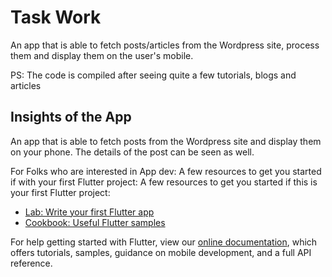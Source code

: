 # Task Work

An app that is able to fetch posts/articles from the Wordpress site, process them and display them on the user's mobile.

PS: The code is compiled after seeing quite a few tutorials, blogs and articles

## Insights of the App

An app that is able to fetch posts from the Wordpress site and display them on your phone. The details of the post can be seen as well.  

For Folks who are interested in App dev: 
A few resources to get you started if with your first Flutter project:
A few resources to get you started if this is your first Flutter project:

- [Lab: Write your first Flutter app](https://flutter.dev/docs/get-started/codelab)
- [Cookbook: Useful Flutter samples](https://flutter.dev/docs/cookbook)

For help getting started with Flutter, view our
[online documentation](https://flutter.dev/docs), which offers tutorials,
samples, guidance on mobile development, and a full API reference.
